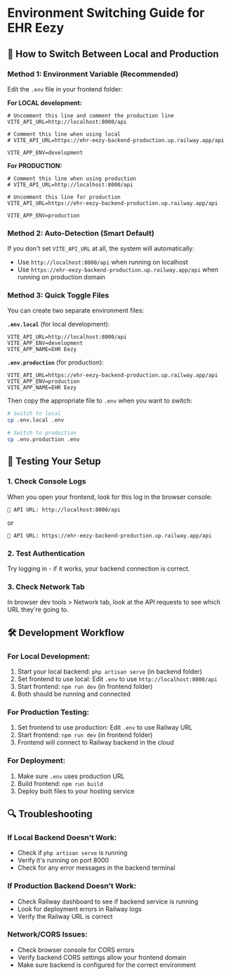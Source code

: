 # Environment Switching Guide for EHR Eezy

## 🔄 How to Switch Between Local and Production

### Method 1: Environment Variable (Recommended)
Edit the `.env` file in your frontend folder:

**For LOCAL development:**
```properties
# Uncomment this line and comment the production line
VITE_API_URL=http://localhost:8000/api

# Comment this line when using local
# VITE_API_URL=https://ehr-eezy-backend-production.up.railway.app/api

VITE_APP_ENV=development
```

**For PRODUCTION:**
```properties
# Comment this line when using production
# VITE_API_URL=http://localhost:8000/api

# Uncomment this line for production
VITE_API_URL=https://ehr-eezy-backend-production.up.railway.app/api

VITE_APP_ENV=production
```

### Method 2: Auto-Detection (Smart Default)
If you don't set `VITE_API_URL` at all, the system will automatically:
- Use `http://localhost:8000/api` when running on localhost
- Use `https://ehr-eezy-backend-production.up.railway.app/api` when running on production domain

### Method 3: Quick Toggle Files
You can create two separate environment files:

**`.env.local`** (for local development):
```properties
VITE_API_URL=http://localhost:8000/api
VITE_APP_ENV=development
VITE_APP_NAME=EHR Eezy
```

**`.env.production`** (for production):
```properties
VITE_API_URL=https://ehr-eezy-backend-production.up.railway.app/api
VITE_APP_ENV=production
VITE_APP_NAME=EHR Eezy
```

Then copy the appropriate file to `.env` when you want to switch:
```bash
# Switch to local
cp .env.local .env

# Switch to production  
cp .env.production .env
```

## 🚀 Testing Your Setup

### 1. Check Console Logs
When you open your frontend, look for this log in the browser console:
```
🔗 API URL: http://localhost:8000/api
```
or
```
🔗 API URL: https://ehr-eezy-backend-production.up.railway.app/api
```

### 2. Test Authentication
Try logging in - if it works, your backend connection is correct.

### 3. Check Network Tab
In browser dev tools > Network tab, look at the API requests to see which URL they're going to.

## 🛠 Development Workflow

### For Local Development:
1. Start your local backend: `php artisan serve` (in backend folder)
2. Set frontend to use local: Edit `.env` to use `http://localhost:8000/api`
3. Start frontend: `npm run dev` (in frontend folder)
4. Both should be running and connected

### For Production Testing:
1. Set frontend to use production: Edit `.env` to use Railway URL
2. Start frontend: `npm run dev` (in frontend folder)  
3. Frontend will connect to Railway backend in the cloud

### For Deployment:
1. Make sure `.env` uses production URL
2. Build frontend: `npm run build`
3. Deploy built files to your hosting service

## 🔍 Troubleshooting

### If Local Backend Doesn't Work:
- Check if `php artisan serve` is running
- Verify it's running on port 8000
- Check for any error messages in the backend terminal

### If Production Backend Doesn't Work:
- Check Railway dashboard to see if backend service is running
- Look for deployment errors in Railway logs
- Verify the Railway URL is correct

### Network/CORS Issues:
- Check browser console for CORS errors
- Verify backend CORS settings allow your frontend domain
- Make sure backend is configured for the correct environment